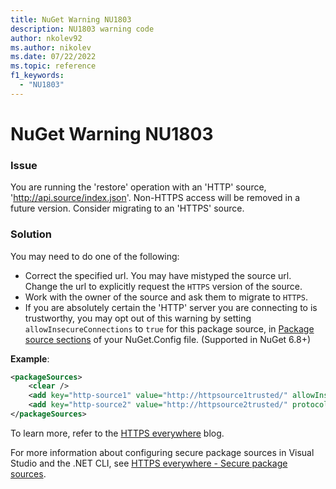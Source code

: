 ```yaml
---
title: NuGet Warning NU1803
description: NU1803 warning code
author: nkolev92
ms.author: nikolev
ms.date: 07/22/2022
ms.topic: reference
f1_keywords: 
  - "NU1803"
---
```


# NuGet Warning NU1803

### Issue

You are running the 'restore' operation with an 'HTTP' source, 'http://api.source/index.json'. Non-HTTPS access will be removed in a future version. Consider migrating to an 'HTTPS' source.

### Solution

You may need to do one of the following:

- Correct the specified url. You may have mistyped the source url. Change the url to explicitly request the `HTTPS` version of the source.
- Work with the owner of the source and ask them to migrate to `HTTPS`.
- If you are absolutely certain the 'HTTP' server you are connecting to is trustworthy, you may opt out of this warning by setting `allowInsecureConnections` to `true` for this package source, in [Package source sections](..\nuget-config-file.md#package-source-sections) of your NuGet.Config file. (Supported in NuGet 6.8+)

**Example**:

```xml
<packageSources>
    <clear />    
    <add key="http-source1" value="http://httpsource1trusted/" allowInsecureConnections="true">
    <add key="http-source2" value="http://httpsource2trusted/" protocolVersion="3" allowInsecureConnections="true">
</packageSources>
```

To learn more, refer to the [HTTPS everywhere](https://devblogs.microsoft.com/nuget/https-everywhere) blog.

For more information about configuring secure package sources in Visual Studio and the .NET CLI, see [HTTPS everywhere - Secure package sources](../../consume-packages/https-everywhere.md).
